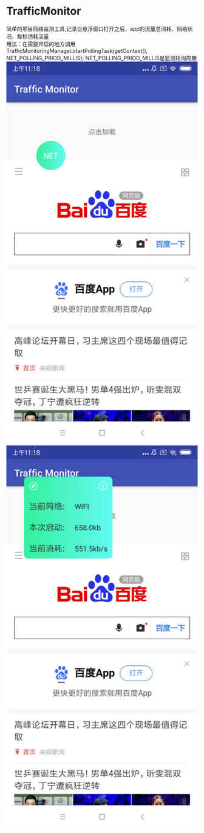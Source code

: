 # TrafficMonitor
简单的项目网络监测工具,记录自悬浮窗口打开之后，app的流量总消耗、网络状况、每秒消耗流量  
用法：在需要开启的地方调用TrafficMonitoringManager.startPollingTask(getContext(), NET_POLLING_PRIOD_MILLIS);
NET_POLLING_PRIOD_MILLIS是监测轮询周期
![image](https://github.com/weihuihuang/TrafficMonitor/blob/master/TrafficMonitor/1.jpg)
![image](https://github.com/weihuihuang/TrafficMonitor/blob/master/TrafficMonitor/2.jpg)

